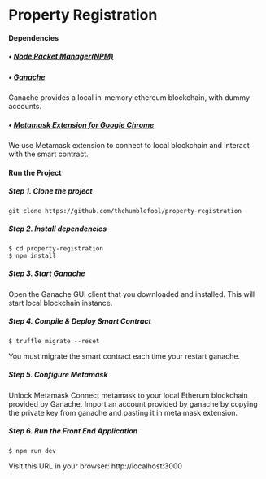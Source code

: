 # Property Registration

#### Dependencies                                                                                                                 
##### • [Node Packet Manager(NPM)](http://nodejs.org/en/)                                                                                                                                                     
##### • [Ganache](https://truffleframework.com/ganache)
Ganache provides a local in-memory ethereum blockchain, with dummy accounts.

##### • [Metamask Extension for Google Chrome](https://chrome.google.com/webstore/detail/metamask/nkbihfbeogaeaoehlefnkodbefgpgknn?hl=en)
We use Metamask extension to connect to local blockchain and interact with the smart contract.

#### Run the Project
##### Step 1. Clone the project
```
git clone https://github.com/thehumblefool/property-registration
```

##### Step 2. Install dependencies
```
$ cd property-registration
$ npm install
```

##### Step 3. Start Ganache
Open the Ganache GUI client that you downloaded and installed. This will start local blockchain instance.

##### Step 4. Compile & Deploy Smart Contract
```
$ truffle migrate --reset 
```
You must migrate the smart contract each time your restart ganache.

##### Step 5. Configure Metamask
Unlock Metamask
Connect metamask to your local Etherum blockchain provided by Ganache.
Import an account provided by ganache by copying the private key from ganache and pasting it in meta mask extension.

##### Step 6. Run the Front End Application
```
$ npm run dev
```
Visit this URL in your browser: http://localhost:3000
